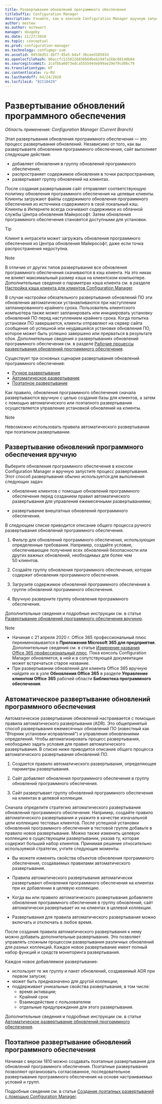 ```yaml
---
title: Развертывание обновлений программного обеспечения
titleSuffix: Configuration Manager
description: Узнайте, как в консоли Configuration Manager вручную запустить процесс развертывания или развернуть обновления автоматически.
author: mestew
ms.author: mstewart
manager: dougeby
ms.date: 11/27/2018
ms.topic: conceptual
ms.prod: configuration-manager
ms.technology: configmgr-sum
ms.assetid: 04536d51-3bf7-45e5-b4af-36ceed10583d
ms.openlocfilehash: 00accfc5150226830b68beb194fa168c08148b84
ms.sourcegitcommit: 2cafbba6073edca555594deb99ae29e79cd0bc79
ms.translationtype: HT
ms.contentlocale: ru-RU
ms.lasthandoff: 04/24/2020
ms.locfileid: "82110429"
---
```

# <a name="deploy-software-updates"></a>Развертывание обновлений программного обеспечения  

*Область применения: Configuration Manager (Current Branch)*

Этап развертывания обновления программного обеспечения — это процесс развертывания обновлений. Независимо от того, как вы развертываете обновления программного обеспечения, сайт выполняет следующие действия:
- добавляет обновления в группу обновлений программного обеспечения;
- распространяет содержимое обновления в точки распространения;
- развертывает группу обновлений на клиентах.  

После создания развертывания сайт отправляет соответствующую политику обновления программного обеспечения на целевые клиенты. Клиенты загружают файлы содержимого обновления программного обеспечения из источника содержимого в свой локальный кэш. Клиенты в Интернете всегда скачивают содержимое из облачной службы Центра обновления Майкрософт. Затем обновления программного обеспечения становятся доступными для установки.   

> [!Tip]  
>  Клиент в интрасети может загружать обновления программного обеспечения из Центра обновления Майкрософт, даже если точка распространения недоступна.  

> [!NOTE]  
>  В отличие от других типов развертывания все обновления программного обеспечения скачиваются в кэш клиента. На это никак не влияет максимальный размер кэша на клиентском компьютере. Дополнительные сведения о параметрах кэша клиента см. в разделе [Настройка кэша клиента для клиентов Configuration Manager](../../core/clients/manage/manage-clients.md#BKMK_ClientCache).  

В случае настройки обязательного развертывания обновлений ПО эти обновления автоматически устанавливаются при наступлении запланированного крайнего срока. Пользователь клиентского компьютера также может запланировать или инициировать установку обновлений ПО перед наступлением крайнего срока. Когда попытка установки ПО завершается, клиенты отправляют на сервер сайта сообщения об успешной или неудавшейся установке обновления ПО, которое может быть успешно завершено или прерваться в результате сбоя. Дополнительные сведения о развертываниях обновлений программного обеспечения см. в разделе [Рабочие процессы развертывания обновлений программного обеспечения](../understand/software-updates-introduction.md#BKMK_DeploymentWorkflows).  

Существует три основных сценария развертывания обновлений программного обеспечения: 
- [Ручное развертывание](#BKMK_ManualDeployment)  
- [Автоматическое развертывание](#bkmk_auto)  
- [Поэтапное развертывание](#bkmk_phased)  

Как правило, обновления программного обеспечения сначала развертываются вручную с целью создания базы для клиентов, а затем с помощью автоматического или поэтапного развертывания осуществляется управление установкой обновлений на клиенты.  

> [!Note]  
> Невозможно использовать правила автоматического развертывания при поэтапном развертывании.



## <a name="manually-deploy-software-updates"></a><a name="BKMK_ManualDeployment"></a> Развертывание обновлений программного обеспечения вручную
Выберите обновления программного обеспечения в консоли Configuration Manager и вручную запустите процесс развертывания. Этот способ развертывания обычно используется для выполнения следующих задач:  

- обновление клиентов с помощью обновлений программного обеспечения перед созданием правил автоматического развертывания для управления ежемесячными развертываниями;  

- развертывание внештатных обновлений программного обеспечения.  


В следующем списке приводится описание общего процесса ручного развертывания обновлений программного обеспечения.  

1. Фильтр для обновлений программного обеспечения, использующих определенные требования. Например, создайте условие, обеспечивающее получение всех обновлений безопасности или других важных обновлений, необходимых для более чем 50 клиентов.  

2. Создайте группу обновления программного обеспечения, которая содержит обновления программного обеспечения.  

3. Загрузите содержимое обновлений программного обеспечения в группе обновлений программного обеспечения.  

4. Вручную разверните группу обновления программного обеспечения.  

Дополнительные сведения и подробные инструкции см. в статье [Развертывание обновлений программного обеспечения вручную](manually-deploy-software-updates.md).

> [!Note]
> - Начиная с 21 апреля 2020 г. Office 365 профессиональный плюс переименовывается в **Приложения Microsoft 365 для предприятия**. Дополнительные сведения см. в статье [Изменение названия Office 365 профессиональный плюс](https://docs.microsoft.com/deployoffice/name-change). Пока консоль Configuration Manager обновляется, в ней и в сопутствующей документации может встречаться старое название.
> - При развертывании обновлений для клиента Office 365 вручную найдите их в узле **Обновления Office 365** в разделе **Управление клиентом Office 365** рабочей области **Библиотека программного обеспечения**. 

## <a name="automatically-deploy-software-updates"></a><a name="bkmk_auto"></a> Автоматическое развертывание обновлений программного обеспечения

Автоматическое развертывание обновлений настраивается с помощью правила автоматического развертывания (ADR). Это общепринятый способ развертывания ежемесячных обновлений ПО (известный как "Вторник установки исправлений") и управления обновлениями определений. Чтобы автоматизировать процесс развертывания, необходимо задать условия для правил автоматического развертывания. В списке ниже приводится описание общего процесса автоматического развертывания обновлений ПО.  

1.  Создается правило автоматического развертывания, определяющее параметры развертывания.  

2.  Сайт добавляет обновления программного обеспечения в группу обновлений программного обеспечения.  

3.  Сайт развертывает группу обновлений программного обеспечения на клиентах в целевой коллекции.  

Сначала определите стратегию автоматического развертывания обновлений программного обеспечения. Например, создайте правило автоматического развертывания и укажите в качестве изначальной цели коллекцию тестовых клиентов. После успешной установки обновлений программного обеспечения в тестовой группе добавьте в правило новое развертывание. Можно также изменить целевую коллекцию в существующем развертывании, указав ту, которая содержит больший набор клиентов. Принимая решение относительно используемой стратегии, учтите следующие моменты.  

- Вы можете изменять свойства объектов обновления программного обеспечения, создаваемых правилами автоматического развертывания.   

- Правила автоматического развертывания автоматически развертывают обновления программного обеспечения на клиентах при их добавлении в целевую коллекцию.  

- Когда вы или правило автоматического развертывания добавляете обновления программного обеспечения в группу обновлений, сайт автоматически развертывает их на клиентах в целевой коллекции.  

- Развертывания для правила автоматического развертывания можно включать и отключать в любое время.  


После создания правила автоматического развертывания к нему можно добавить дополнительные развертывания. Это позволяет управлять сложным процессом развертывания различных обновлений для разных коллекций. Каждое новое развертывание имеет полный набор функций и средств мониторинга развертывания.  

Каждое новое добавляемое развертывание:  

- использует те же группу и пакет обновлений, создаваемый ADR при первом запуске;  
- может быть предназначено для другой коллекции;  
- поддерживает уникальные свойства развертывания, в том числе:  
  -   время активации;  
  -   Крайний срок  
  -   Взаимодействие с пользователем  
  -   отдельные предупреждения для этого развертывания.  


Дополнительные сведения и подробные инструкции см. в статье [Автоматическое развертывание обновлений программного обеспечения](automatically-deploy-software-updates.md).



## <a name="deploy-software-updates-in-phases"></a><a name="bkmk_phased"></a> Поэтапное развертывание обновлений программного обеспечения

<!--1358146-->
Начиная с версии 1810 можно создавать поэтапные развертывания для обновлений программного обеспечения. Поэтапные развертывания позволяют организовать согласованное, последовательное развертывание программного обеспечения на основе настраиваемых условий и групп.

Подробные сведения см. в статье [Создание поэтапных развертываний с помощью Configuration Manager](../../osd/deploy-use/create-phased-deployment-for-task-sequence.md?toc=/sccm/sum/toc.json&bc=/sccm/sum/breadcrumb/toc.json).

